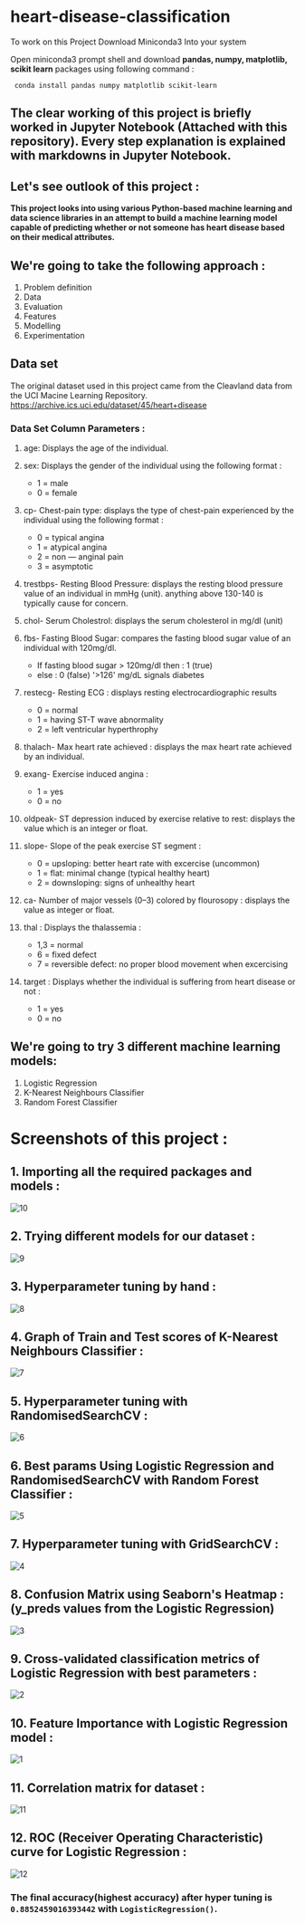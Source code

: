  
# heart-disease-classification

To work on this Project Download Miniconda3 Into your system

Open miniconda3 prompt shell and download **pandas, numpy, matplotlib, scikit learn** packages using following command :

` conda install pandas numpy matplotlib scikit-learn`

## The clear working of this project is briefly worked in Jupyter Notebook (Attached with this repository). Every step explanation is explained with markdowns in Jupyter Notebook.

## Let's see outlook of this project :

**This project looks into using various Python-based machine learning and data science libraries in an attempt to build a machine learning model capable of predicting whether or not someone has heart disease based on their medical attributes.**

## We're going to take the following approach :

1. Problem definition
2. Data
3. Evaluation
4. Features
5. Modelling
6. Experimentation

## Data set

The original dataset used in this project came from the Cleavland data from the UCI Macine Learning Repository. https://archive.ics.uci.edu/dataset/45/heart+disease

### Data Set Column Parameters :

1. age: Displays the age of the individual.

2. sex: Displays the gender of the individual using the following format :
    * 1 = male
    * 0 = female

3. cp- Chest-pain type: displays the type of chest-pain experienced by the individual using the following format :
      * 0 = typical angina
      * 1 = atypical angina
      * 2 = non — anginal pain
      * 3 = asymptotic

4. trestbps- Resting Blood Pressure: displays the resting blood pressure value of an individual in mmHg (unit). anything above 130-140 is typically cause for concern.

5. chol- Serum Cholestrol: displays the serum cholesterol in mg/dl (unit)

6. fbs- Fasting Blood Sugar: compares the fasting blood sugar value of an individual with 120mg/dl.
    * If fasting blood sugar > 120mg/dl then : 1 (true)
    * else : 0 (false) '>126' mg/dL signals diabetes

7. restecg- Resting ECG : displays resting electrocardiographic results
      * 0 = normal
      * 1 = having ST-T wave abnormality
      * 2 = left ventricular hyperthrophy

8. thalach- Max heart rate achieved : displays the max heart rate achieved by an individual.

9. exang- Exercise induced angina :
      * 1 = yes
      * 0 = no

10. oldpeak- ST depression induced by exercise relative to rest: displays the value which is an integer or float.

11. slope- Slope of the peak exercise ST segment :
       * 0 = upsloping: better heart rate with excercise (uncommon)
       * 1 = flat: minimal change (typical healthy heart)
       * 2 = downsloping: signs of unhealthy heart

12. ca- Number of major vessels (0–3) colored by flourosopy : displays the value as integer or float.

13. thal : Displays the thalassemia :
       * 1,3 = normal
       * 6 = fixed defect
       * 7 = reversible defect: no proper blood movement when excercising

14. target : Displays whether the individual is suffering from heart disease or not :
       * 1 = yes
       * 0 = no


## We're going to try 3 different machine learning models:

1. Logistic Regression
2. K-Nearest Neighbours Classifier
3. Random Forest Classifier

# Screenshots of this project :

## 1. Importing all the required packages and models :

![10](https://github.com/aswin98855/heart-disease-classification/assets/116991167/51c4e24d-331b-462d-ac42-9086da16b2ec)

## 2. Trying different models for our dataset : 

![9](https://github.com/aswin98855/heart-disease-classification/assets/116991167/64e6ed18-7da7-41d5-be67-876fd75267b2)

## 3. Hyperparameter tuning by hand :

![8](https://github.com/aswin98855/heart-disease-classification/assets/116991167/eafa525b-8892-4444-967c-ef4a6d51ba74)

## 4. Graph of Train and Test scores of K-Nearest Neighbours Classifier :

![7](https://github.com/aswin98855/heart-disease-classification/assets/116991167/8c4f76c4-7aa7-40a9-9da0-bf299d63c5aa)

## 5. Hyperparameter tuning with RandomisedSearchCV :

![6](https://github.com/aswin98855/heart-disease-classification/assets/116991167/5d47e4dc-f28d-4577-9989-18b43e11a48b)

## 6. Best params Using Logistic Regression and RandomisedSearchCV with Random Forest Classifier :

![5](https://github.com/aswin98855/heart-disease-classification/assets/116991167/e39126ab-10c2-4791-b20d-0a4aa6161d88)

## 7. Hyperparameter tuning with GridSearchCV :

![4](https://github.com/aswin98855/heart-disease-classification/assets/116991167/0a236d0b-8a34-4f85-a282-74a0ad95ff3f)

## 8. Confusion Matrix using Seaborn's Heatmap : (y_preds values from the Logistic Regression)

![3](https://github.com/aswin98855/heart-disease-classification/assets/116991167/b5202e93-5770-4cb2-bdcb-dc24b8f823ec)

## 9. Cross-validated classification metrics of Logistic Regression with best parameters :

![2](https://github.com/aswin98855/heart-disease-classification/assets/116991167/b32bf0d6-a10f-46d8-ac0d-b69584f88845)

## 10. Feature Importance with Logistic Regression model :

![1](https://github.com/aswin98855/heart-disease-classification/assets/116991167/b8a410b6-03a9-484f-9d70-c4780649a8b2)

## 11. Correlation matrix for dataset :

![11](https://github.com/aswin98855/heart-disease-classification/assets/116991167/8a1fdeeb-be78-4e81-a8c3-f84f11ea3ef8)
 
## 12. ROC (Receiver Operating Characteristic) curve for Logistic Regression :

![12](https://github.com/aswin98855/heart-disease-classification/assets/116991167/9eca0286-711d-41c1-80d1-97aa1354b25e)


### The final accuracy(highest accuracy) after hyper tuning is `0.8852459016393442` with `LogisticRegression()`.
